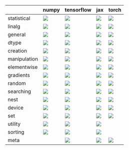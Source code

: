 |              | numpy                                                                                                                                           | tensorflow                                                                                                                                      | jax                                                                                                                                             | torch                                                                                                                                           |
|:-------------|:------------------------------------------------------------------------------------------------------------------------------------------------|:------------------------------------------------------------------------------------------------------------------------------------------------|:------------------------------------------------------------------------------------------------------------------------------------------------|:------------------------------------------------------------------------------------------------------------------------------------------------|
| statistical  | <a href="Functional API/Core/statistical.md" rel="noopener noreferrer" target="_blank"><img src=https://img.shields.io/badge/-failure-red></a>  | <a href="Functional API/Core/statistical.md" rel="noopener noreferrer" target="_blank"><img src=https://img.shields.io/badge/-failure-red></a>  | <a href="Functional API/Core/statistical.md" rel="noopener noreferrer" target="_blank"><img src=https://img.shields.io/badge/-failure-red></a>  | <a href="Functional API/Core/statistical.md" rel="noopener noreferrer" target="_blank"><img src=https://img.shields.io/badge/-failure-red></a>  |
| linalg       | <a href="Functional API/Core/linalg.md" rel="noopener noreferrer" target="_blank"><img src=https://img.shields.io/badge/-failure-red></a>       | <a href="Functional API/Core/linalg.md" rel="noopener noreferrer" target="_blank"><img src=https://img.shields.io/badge/-failure-red></a>       | <a href="Functional API/Core/linalg.md" rel="noopener noreferrer" target="_blank"><img src=https://img.shields.io/badge/-failure-red></a>       | <a href="Functional API/Core/linalg.md" rel="noopener noreferrer" target="_blank"><img src=https://img.shields.io/badge/-failure-red></a>       |
| general      | <a href="Functional API/Core/general.md" rel="noopener noreferrer" target="_blank"><img src=https://img.shields.io/badge/-failure-red></a>      | <a href="Functional API/Core/general.md" rel="noopener noreferrer" target="_blank"><img src=https://img.shields.io/badge/-failure-red></a>      | <a href="Functional API/Core/general.md" rel="noopener noreferrer" target="_blank"><img src=https://img.shields.io/badge/-failure-red></a>      | <a href="Functional API/Core/general.md" rel="noopener noreferrer" target="_blank"><img src=https://img.shields.io/badge/-failure-red></a>      |
| dtype        | <a href="Functional API/Core/dtype.md" rel="noopener noreferrer" target="_blank"><img src=https://img.shields.io/badge/-failure-red></a>        | <a href="Functional API/Core/dtype.md" rel="noopener noreferrer" target="_blank"><img src=https://img.shields.io/badge/-failure-red></a>        | <a href="Functional API/Core/dtype.md" rel="noopener noreferrer" target="_blank"><img src=https://img.shields.io/badge/-failure-red></a>        | <a href="Functional API/Core/dtype.md" rel="noopener noreferrer" target="_blank"><img src=https://img.shields.io/badge/-failure-red></a>        |
| creation     | <a href="Functional API/Core/creation.md" rel="noopener noreferrer" target="_blank"><img src=https://img.shields.io/badge/-failure-red></a>     | <a href="Functional API/Core/creation.md" rel="noopener noreferrer" target="_blank"><img src=https://img.shields.io/badge/-failure-red></a>     | <a href="Functional API/Core/creation.md" rel="noopener noreferrer" target="_blank"><img src=https://img.shields.io/badge/-failure-red></a>     | <a href="Functional API/Core/creation.md" rel="noopener noreferrer" target="_blank"><img src=https://img.shields.io/badge/-failure-red></a>     |
| manipulation | <a href="Functional API/Core/manipulation.md" rel="noopener noreferrer" target="_blank"><img src=https://img.shields.io/badge/-failure-red></a> | <a href="Functional API/Core/manipulation.md" rel="noopener noreferrer" target="_blank"><img src=https://img.shields.io/badge/-failure-red></a> | <a href="Functional API/Core/manipulation.md" rel="noopener noreferrer" target="_blank"><img src=https://img.shields.io/badge/-failure-red></a> | <a href="Functional API/Core/manipulation.md" rel="noopener noreferrer" target="_blank"><img src=https://img.shields.io/badge/-failure-red></a> |
| elementwise  | <a href="Functional API/Core/elementwise.md" rel="noopener noreferrer" target="_blank"><img src=https://img.shields.io/badge/-failure-red></a>  | <a href="Functional API/Core/elementwise.md" rel="noopener noreferrer" target="_blank"><img src=https://img.shields.io/badge/-failure-red></a>  | <a href="Functional API/Core/elementwise.md" rel="noopener noreferrer" target="_blank"><img src=https://img.shields.io/badge/-failure-red></a>  | <a href="Functional API/Core/elementwise.md" rel="noopener noreferrer" target="_blank"><img src=https://img.shields.io/badge/-failure-red></a>  |
| gradients    | <a href="Functional API/Core/gradients.md" rel="noopener noreferrer" target="_blank"><img src=https://img.shields.io/badge/-failure-red></a>    | <a href="Functional API/Core/gradients.md" rel="noopener noreferrer" target="_blank"><img src=https://img.shields.io/badge/-failure-red></a>    | <a href="Functional API/Core/gradients.md" rel="noopener noreferrer" target="_blank"><img src=https://img.shields.io/badge/-failure-red></a>    | <a href="Functional API/Core/gradients.md" rel="noopener noreferrer" target="_blank"><img src=https://img.shields.io/badge/-failure-red></a>    |
| random       | <a href="Functional API/Core/random.md" rel="noopener noreferrer" target="_blank"><img src=https://img.shields.io/badge/-failure-red></a>       | <a href="Functional API/Core/random.md" rel="noopener noreferrer" target="_blank"><img src=https://img.shields.io/badge/-failure-red></a>       | <a href="Functional API/Core/random.md" rel="noopener noreferrer" target="_blank"><img src=https://img.shields.io/badge/-failure-red></a>       | <a href="Functional API/Core/random.md" rel="noopener noreferrer" target="_blank"><img src=https://img.shields.io/badge/-failure-red></a>       |
| searching    | <a href="Functional API/Core/searching.md" rel="noopener noreferrer" target="_blank"><img src=https://img.shields.io/badge/-failure-red></a>    | <a href="Functional API/Core/searching.md" rel="noopener noreferrer" target="_blank"><img src=https://img.shields.io/badge/-failure-red></a>    | <a href="Functional API/Core/searching.md" rel="noopener noreferrer" target="_blank"><img src=https://img.shields.io/badge/-failure-red></a>    | <a href="Functional API/Core/searching.md" rel="noopener noreferrer" target="_blank"><img src=https://img.shields.io/badge/-failure-red></a>    |
| nest         | <a href="Functional API/Core/nest.md" rel="noopener noreferrer" target="_blank"><img src=https://img.shields.io/badge/-failure-red></a>         | <a href="Functional API/Core/nest.md" rel="noopener noreferrer" target="_blank"><img src=https://img.shields.io/badge/-failure-red></a>         | <a href="Functional API/Core/nest.md" rel="noopener noreferrer" target="_blank"><img src=https://img.shields.io/badge/-success-success></a>     | <a href="Functional API/Core/nest.md" rel="noopener noreferrer" target="_blank"><img src=https://img.shields.io/badge/-failure-red></a>         |
| device       | <a href="Functional API/Core/device.md" rel="noopener noreferrer" target="_blank"><img src=https://img.shields.io/badge/-failure-red></a>       | <a href="Functional API/Core/device.md" rel="noopener noreferrer" target="_blank"><img src=https://img.shields.io/badge/-failure-red></a>       | <a href="Functional API/Core/device.md" rel="noopener noreferrer" target="_blank"><img src=https://img.shields.io/badge/-failure-red></a>       | <a href="Functional API/Core/device.md" rel="noopener noreferrer" target="_blank"><img src=https://img.shields.io/badge/-failure-red></a>       |
| set          | <a href="Functional API/Core/set.md" rel="noopener noreferrer" target="_blank"><img src=https://img.shields.io/badge/-failure-red></a>          | <a href="Functional API/Core/set.md" rel="noopener noreferrer" target="_blank"><img src=https://img.shields.io/badge/-failure-red></a>          | <a href="Functional API/Core/set.md" rel="noopener noreferrer" target="_blank"><img src=https://img.shields.io/badge/-failure-red></a>          | <a href="Functional API/Core/set.md" rel="noopener noreferrer" target="_blank"><img src=https://img.shields.io/badge/-failure-red></a>          |
| utility      | <a href="Functional API/Core/utility.md" rel="noopener noreferrer" target="_blank"><img src=https://img.shields.io/badge/-failure-red></a>      | <a href="Functional API/Core/utility.md" rel="noopener noreferrer" target="_blank"><img src=https://img.shields.io/badge/-failure-red></a>      | <a href="Functional API/Core/utility.md" rel="noopener noreferrer" target="_blank"><img src=https://img.shields.io/badge/-failure-red></a>      |                                                                                                                                                 |
| sorting      | <a href="Functional API/Core/sorting.md" rel="noopener noreferrer" target="_blank"><img src=https://img.shields.io/badge/-failure-red></a>      | <a href="Functional API/Core/sorting.md" rel="noopener noreferrer" target="_blank"><img src=https://img.shields.io/badge/-failure-red></a>      | <a href="Functional API/Core/sorting.md" rel="noopener noreferrer" target="_blank"><img src=https://img.shields.io/badge/-failure-red></a>      |                                                                                                                                                 |
| meta         |                                                                                                                                                 | <a href="Functional API/Core/meta.md" rel="noopener noreferrer" target="_blank"><img src=https://img.shields.io/badge/-failure-red></a>         | <a href="Functional API/Core/meta.md" rel="noopener noreferrer" target="_blank"><img src=https://img.shields.io/badge/-failure-red></a>         | <a href="Functional API/Core/meta.md" rel="noopener noreferrer" target="_blank"><img src=https://img.shields.io/badge/-failure-red></a>         |